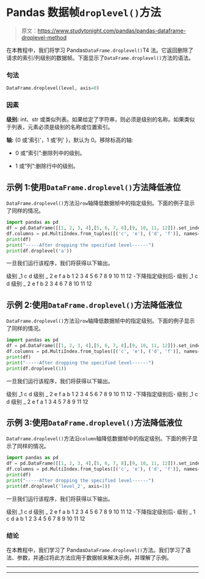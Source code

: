 # Pandas 数据帧`droplevel()`方法

> 原文：<https://www.studytonight.com/pandas/pandas-dataframe-droplevel-method>

在本教程中，我们将学习 Pandas`DataFrame.droplevel()`T4 法。它返回删除了请求的索引/列级别的数据帧。下面显示了`DataFrame.droplevel()`方法的语法。

### 句法

```py
DataFrame.droplevel(level, axis=0)
```

### 因素

**级别:** int、str 或类似列表。如果给定了字符串，则必须是级别的名称。如果类似于列表，元素必须是级别的名称或位置索引。

**轴:** {0 或'索引'，1 或'列' }，默认为 0。移除标高的轴:

*   0 或“索引”:删除列中的级别。

*   1 或“列”:删除行中的级别。

## 示例 1:使用`DataFrame.droplevel()`方法降低液位

`DataFrame.droplevel()`方法沿`row`轴降低数据帧中的指定级别。下面的例子显示了同样的情况。

```py
import pandas as pd
df = pd.DataFrame([[1, 2, 3, 4],[5, 6, 7, 8],[9, 10, 11, 12]]).set_index([0, 1]).rename_axis(['a', 'b'])
df.columns = pd.MultiIndex.from_tuples([('c', 'e'), ('d', 'f')], names=['level_1', 'level_2'])
print(df)
print("-----After dropping the specified level------")
print(df.droplevel('a'))
```

一旦我们运行该程序，我们将获得以下输出。

级别 _1 c d
级别 _ 2 e f
a b
1 2 3 4
5 6 7 8
9 10 11 12
-下降指定级别后-
级别 _1 c d
级别 _ 2 e f
b
2 3 4
6 7 8
10 11 12

## 示例 2:使用`DataFrame.droplevel()`方法降低液位

`DataFrame.droplevel()`方法沿`row`轴降低数据帧中的指定级别。下面的例子显示了同样的情况。

```py
import pandas as pd
df = pd.DataFrame([[1, 2, 3, 4],[5, 6, 7, 8],[9, 10, 11, 12]]).set_index([0, 1]).rename_axis(['a', 'b'])
df.columns = pd.MultiIndex.from_tuples([('c', 'e'), ('d', 'f')], names=['level_1', 'level_2'])
print(df)
print("-----After dropping the specified level------")
print(df.droplevel(1))
```

一旦我们运行该程序，我们将获得以下输出。

级别 _1 c d
级别 _ 2 e f
a b
1 2 3 4
5 6 7 8
9 10 11 12
-下降指定级别后-
级别 _1 c d
级别 _ 2 e f
a
1 3 4
5 7 8
9 11 12

## 示例 3:使用`DataFrame.droplevel()`方法降低液位

`DataFrame.droplevel()`方法沿`column`轴降低数据帧中的指定级别。下面的例子显示了同样的情况。

```py
import pandas as pd
df = pd.DataFrame([[1, 2, 3, 4],[5, 6, 7, 8],[9, 10, 11, 12]]).set_index([0, 1]).rename_axis(['a', 'b'])
df.columns = pd.MultiIndex.from_tuples([('c', 'e'), ('d', 'f')], names=['level_1', 'level_2'])
print(df)
print("-----After dropping the specified level------")
print(df.droplevel('level_2', axis=1))
```

一旦我们运行该程序，我们将获得以下输出。

级别 _1 c d
级别 _ 2 e f
a b
1 2 3 4
5 6 7 8
9 10 11 12
-下降指定级别后-
级别 _ 1 c d
a b
1 2 3 4
5 6 7 8
9 10 11 12

### 结论

在本教程中，我们学习了 Pandas`DataFrame.droplevel()`方法。我们学习了语法、参数，并通过将此方法应用于数据帧来解决示例，并理解了示例。

* * *

* * *